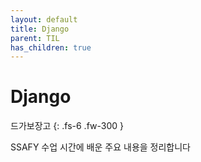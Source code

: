 ```yaml
---
layout: default
title: Django
parent: TIL 
has_children: true
---
```


# Django

드가보장고
{: .fs-6 .fw-300 }

SSAFY 수업 시간에 배운 주요 내용을 정리합니다
